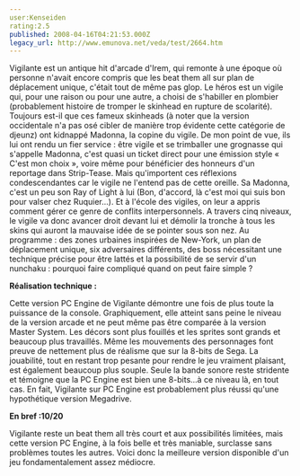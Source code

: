 ```yaml
---
user:Kenseiden
rating:2.5
published: 2008-04-16T04:21:53.000Z
legacy_url: http://www.emunova.net/veda/test/2664.htm
---
```

Vigilante est un antique hit d'arcade d'Irem, qui remonte à une époque où personne n'avait encore compris que les beat them all sur plan de déplacement unique, c'était tout de même pas glop. Le héros est un vigile qui, pour une raison ou pour une autre, a choisi de s'habiller en plombier (probablement histoire de tromper le skinhead en rupture de scolarité). Toujours est-il que ces fameux skinheads (à noter que la version occidentale n'a pas osé cibler de manière trop évidente cette catégorie de djeunz) ont kidnappé Madonna, la copine du vigile. De mon point de vue, ils lui ont rendu un fier service : être vigile et se trimballer une grognasse qui s'appelle Madonna, c'est quasi un ticket direct pour une émission style « C'est mon choix », voire même pour bénéficier des honneurs d'un reportage dans Strip-Tease. Mais qu'importent ces réflexions condescendantes car le vigile ne l'entend pas de cette oreille. Sa Madonna, c'est un peu son Ray of Light à lui (Bon, d'accord, là c'est moi qui suis bon pour valser chez Ruquier...). Et à l'école des vigiles, on leur a appris comment gérer ce genre de conflits interpersonnels. A travers cinq niveaux, le vigile va donc avancer droit devant lui et démolir la tronche à tous les skins qui auront la mauvaise idée de se pointer sous son nez. Au programme : des zones urbaines inspirées de New-York, un plan de déplacement unique, six adversaires différents, des boss nécessitant une technique précise pour être lattés et la possibilité de se servir d'un nunchaku : pourquoi faire compliqué quand on peut faire simple ?  

  

**Réalisation technique :**  

Cette version PC Engine de Vigilante démontre une fois de plus toute la puissance de la console. Graphiquement, elle atteint sans peine le niveau de la version arcade et ne peut même pas être comparée à la version Master System. Les décors sont plus fouillés et les sprites sont grands et beaucoup plus travaillés. Même les mouvements des personnages font preuve de nettement plus de réalisme que sur la 8-bits de Sega. La jouabilité, tout en restant trop pesante pour rendre le jeu vraiment plaisant, est également beaucoup plus souple. Seule la bande sonore reste stridente et témoigne que la PC Engine est bien une 8-bits...à ce niveau là, en tout cas. En fait, Vigilante sur PC Engine est probablement plus réussi qu'une hypothétique version Megadrive.  

  

**En bref :10/20**  

Vigilante reste un beat them all très court et aux possibilités limitées, mais cette version PC Engine, à la fois belle et très maniable, surclasse sans problèmes toutes les autres. Voici donc la meilleure version disponible d'un jeu fondamentalement assez médiocre.